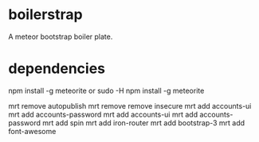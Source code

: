 # boilerstrap

A meteor bootstrap boiler plate. 

# dependencies
npm install -g meteorite
 or
sudo -H npm install -g meteorite

mrt remove autopublish
mrt remove remove insecure
mrt add accounts-ui
mrt add accounts-password
mrt add accounts-ui
mrt add accounts-password
mrt add spin
mrt add iron-router
mrt add bootstrap-3
mrt add font-awesome